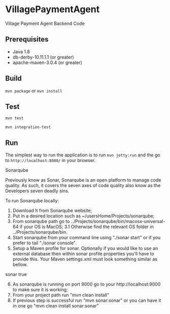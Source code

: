 # VillagePaymentAgent #
Village Payment Agent Backend Code

## Prerequisites
 * Java 1.8
 * db-derby-10.11.1.1 (or greater)
 * apache-maven-3.0.4 (or greater)

## Build
`mvn package` or `mvn install`

## Test
`mvn test`

`mvn integration-test`

## Run
The simplest way to run the application is to run `mvn jetty:run` and the go to `http://localhost:8080/` in your browser.


Sonarqube

Previously know as Sonar, Sonarqube is an open platform to manage code quality.
As such, it covers the seven axes of code quality also know as the Developers seven deadly sins.

To run Sonarqube locally:
 1. Download It from Sonarqube website;
 2. Put in a desired location such as ~/usersHome/Projects/sonarqube;
 3. From sonarqube path go to ../Projects/sonarqube/bin/macosx-universal-64 if your OS is MacOS;
 3.1 Otherwise find the relevant OS folder in ../Projects/sonarqube/bin.
 4. Start sonarqube from your command line using "./sonar start" or if you prefer to tail "./sonar console".
 5. Setup a Maven profile for sonar. Optionally if you would like to use an external database then within sonar profile 
    properties you'll have to provide this. Your Maven settings.xml must look something similar as bellow.

<settings>
    <profiles>
        <profile>
            <id>sonar</id>
            <activation>
                <activeByDefault>true</activeByDefault>
            </activation>
        </profile>
     </profiles>
</settings>

 6. As sonarqube is running on port 9000 go to your http://localhost:9000 to make sure it is working;
 7. From your project path run "mvn clean install"
 8. If previous step is successful run "mvn sonar:sonar" or you can have it in one go "mvn clean install sonar:sonar"
